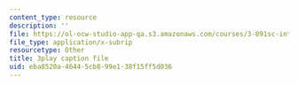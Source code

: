 ```yaml
---
content_type: resource
description: ''
file: https://ol-ocw-studio-app-qa.s3.amazonaws.com/courses/3-091sc-introduction-to-solid-state-chemistry-fall-2010/eba8520a46445cb899e138f15ff5d036_UwZU-Lk26X4.vtt
file_type: application/x-subrip
resourcetype: Other
title: 3play caption file
uid: eba8520a-4644-5cb8-99e1-38f15ff5d036
---
```

